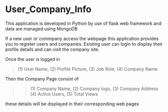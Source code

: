 # User_Company_Info
This application is developed in Python by use of flask web framework and data are managed  using MongoDB 

If a new user or commpany access the webpage this application provides you to register users and companies.
Existing user can login to display their profile details and can visit the company site.

Once the user is logged in 
  >(1) User Name,
  >(2) Profile Picture,
  >(3) Job Role,
  >(4) Company Name
 
Then the Company Page consist of
  >>(1) Company Name,
  >>(2) Company logo,
  >>(3) Company Address
  >>(4) Active Users,
  >>(5) Total Views
  
these details will be displayed in their corresponding web pages
